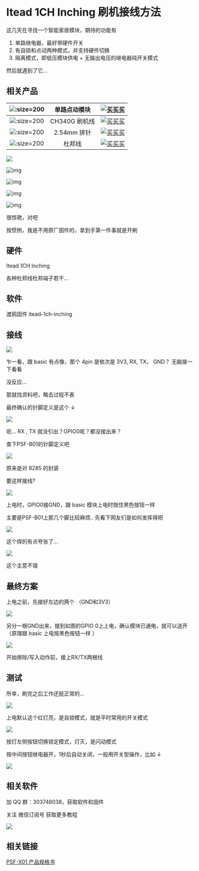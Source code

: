

# Itead 1CH Inching 刷机接线方法

这几天在寻找一个智能家居模块，期待的功能有

1. 单路继电器，最好带硬件开关
2. 有自锁和点动两种模式，并支持硬件切换
3. 隔离模式，即低压模块供电 + 无输出电压的继电器纯开关模式

然后就遇到了它...


## 相关产品

| ![](http://pic.airijia.com/doc/20181122162758.png ':size=200')| 单路点动模块 |  [![买买买](http://cdn.airijia.com/b6eca8da724952cc0251.gif ':size=150')](https://item.taobao.com/item.htm?id=45559650031) |
|:-:|:-:|:-:|
| ![](http://pic.airijia.com/doc/20181122161759.png ':size=200')| CH340G 刷机线 |  [![买买买](http://cdn.airijia.com/b6eca8da724952cc0251.gif ':size=150')](https://item.taobao.com/item.htm?id=45528507062) |
| ![](http://pic.airijia.com/doc/20181122162258.png ':size=200')| 2.54mm 排针 |  [![买买买](http://cdn.airijia.com/b6eca8da724952cc0251.gif ':size=150')](https://item.taobao.com/item.htm?id=551916669247) |
| ![](http://pic.airijia.com/doc/20181122162418.png ':size=200')| 杜邦线 |  [![买买买](http://cdn.airijia.com/b6eca8da724952cc0251.gif ':size=150')](https://item.taobao.com/item.htm?id=45608073136) |






![](https://ws1.sinaimg.cn/large/007fN5Xegy1fv6z7su6n0j30ku0fa7cg.jpg)

![img](http://dl.itead.cc/IM160722001/Self-lockIing-Inching-Mode-Wireless-Switch-5V-self-locking-1.gif)




![img](http://dl.itead.cc/IM160722001/self-locking-inching-wireless-switch-5V-self-locking-2.gif)



![img](http://dl.itead.cc/IM160722001/self-locking-inching-wireless-switch-5V-inching1.gif)

![img](http://dl.itead.cc/IM160722001/self-locking-inching-wireless-switch-5V-inching2.gif)

很惊艳，对吧

按惯例，我是不用原厂固件的，拿到手第一件事就是开刷

## 硬件

Itead 1CH Inching

各种杜邦线杜邦端子若干...



## 软件

渡鸦固件  itead-1ch-inching



## 接线

![](https://ws1.sinaimg.cn/large/007fN5Xegy1fv6zkla2bmj31ai0ka4qq.jpg)

乍一看，跟 basic 有点像，那个 4pin 是依次是 3V3, RX, TX， GND？ 无脑接一下看看

没反应...

那就找资料吧，略去过程不表

最终确认的针脚定义是这个 ↓

![](http://pic.airijia.com/doc/20181126213949.png)

呃... RX , TX 就没引出？GPIO0呢？都没接出来？

查下PSF-B01的针脚定义吧

![](http://pic.airijia.com/doc/20181126214613.png)

原来是对 8285 的封装

要这样接线?



![](https://ws1.sinaimg.cn/large/007fN5Xegy1fv702t46dtj31200whnpe.jpg)

上电时，GPIO0接GND，跟 basic 模块上电时按住黑色按钮一样

主要是PSF-B01上那几个脚比较麻烦.. 先看下网友们是如何发挥得把


![](http://pic.airijia.com/doc/20181126214516.png)

这个焊的有点夸张了...


![](http://pic.airijia.com/doc/20181126215407.png)

这个主意不错



## 最终方案

上电之前，先接好左边的两个 （GND和3V3）

![](https://ws1.sinaimg.cn/large/007fN5Xegy1fv70zq8yywj316u0x51kz.jpg)

另分一根GND出来，接到如图的GPIO 0上上电，确认模块已通电，就可以送开（原理跟 basic 上电按黑色按钮一样 ）

![](https://ws1.sinaimg.cn/large/007fN5Xegy1fv710szmz5j30wj0tuu0x.jpg)

开始擦除/写入动作前，接上RX/TX两根线



## 测试

所幸，刷完之后工作还挺正常的...

![](https://ws1.sinaimg.cn/large/007fN5Xegy1fv711vyklaj31s80s7npf.jpg)

上电默认这个红灯亮，是自锁模式，就是平时常用的开关模式



![](https://i.loli.net/2018/09/12/5b9909f412b4f.png)

按灯左侧按钮切换锁定模式，灯灭，是闪动模式

按中间按钮继电器开，1秒后自动关闭，一般用开关型操作，比如 ↓



![](https://ws1.sinaimg.cn/large/007fN5Xegy1fv71ctn5h3j30py0fo7h4.jpg)

## 相关软件

加 QQ 群：303748038，获取软件和固件


关注 微信订阅号 获取更多教程

![](https://ws1.sinaimg.cn/large/007fN5Xegy1fv99qfit90j30by0byjsh.jpg)



## 相关链接


[PSF-X01 产品规格书](https://datasheet.lcsc.com/szlcsc/Coolkit-PSF-B01-GL_C168936.pdf)